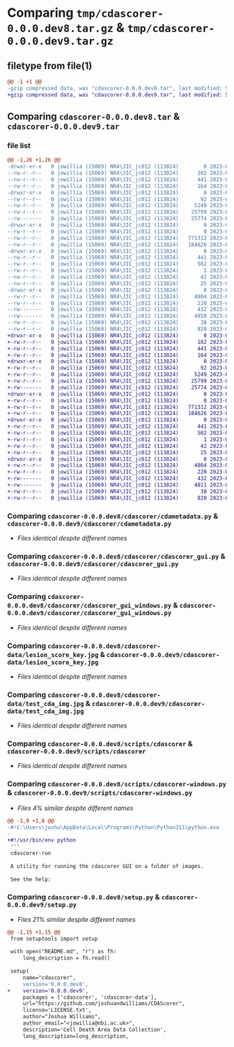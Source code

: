 # Comparing `tmp/cdascorer-0.0.0.dev8.tar.gz` & `tmp/cdascorer-0.0.0.dev9.tar.gz`

## filetype from file(1)

```diff
@@ -1 +1 @@
-gzip compressed data, was "cdascorer-0.0.0.dev8.tar", last modified: Sat Mar 25 16:11:06 2023, max compression
+gzip compressed data, was "cdascorer-0.0.0.dev9.tar", last modified: Sat Mar 25 16:13:44 2023, max compression
```

## Comparing `cdascorer-0.0.0.dev8.tar` & `cdascorer-0.0.0.dev9.tar`

### file list

```diff
@@ -1,26 +1,26 @@
-drwxr-xr-x   0 jowillia (15069) NR4\JIC_jc012 (113824)        0 2023-03-25 16:11:06.855693 cdascorer-0.0.0.dev8/
--rw-r--r--   0 jowillia (15069) NR4\JIC_jc012 (113824)      102 2023-03-12 12:53:21.000000 cdascorer-0.0.0.dev8/MANIFEST.in
--rw-r--r--   0 jowillia (15069) NR4\JIC_jc012 (113824)      441 2023-03-25 16:11:06.854819 cdascorer-0.0.0.dev8/PKG-INFO
--rw-r--r--   0 jowillia (15069) NR4\JIC_jc012 (113824)      164 2023-03-12 16:42:49.000000 cdascorer-0.0.0.dev8/README.md
-drwxr-xr-x   0 jowillia (15069) NR4\JIC_jc012 (113824)        0 2023-03-25 16:11:06.830396 cdascorer-0.0.0.dev8/cdascorer/
--rw-r--r--   0 jowillia (15069) NR4\JIC_jc012 (113824)       92 2023-03-25 15:46:21.000000 cdascorer-0.0.0.dev8/cdascorer/__init__.py
--rw-r--r--   0 jowillia (15069) NR4\JIC_jc012 (113824)     5249 2023-03-25 15:56:41.000000 cdascorer-0.0.0.dev8/cdascorer/cdametadata.py
--rw-r--r--   0 jowillia (15069) NR4\JIC_jc012 (113824)    25799 2023-03-25 15:54:32.000000 cdascorer-0.0.0.dev8/cdascorer/cdascorer_gui.py
--rw-------   0 jowillia (15069) NR4\JIC_jc012 (113824)    25774 2023-03-25 16:05:11.000000 cdascorer-0.0.0.dev8/cdascorer/cdascorer_gui_windows.py
-drwxr-xr-x   0 jowillia (15069) NR4\JIC_jc012 (113824)        0 2023-03-25 16:11:06.838350 cdascorer-0.0.0.dev8/cdascorer-data/
--rw-r--r--   0 jowillia (15069) NR4\JIC_jc012 (113824)        0 2023-03-12 12:36:02.000000 cdascorer-0.0.0.dev8/cdascorer-data/__init__.py
--rw-r--r--   0 jowillia (15069) NR4\JIC_jc012 (113824)   771312 2023-03-12 12:36:02.000000 cdascorer-0.0.0.dev8/cdascorer-data/lesion_score_key.jpg
--rw-r--r--   0 jowillia (15069) NR4\JIC_jc012 (113824)   184626 2023-03-12 12:36:02.000000 cdascorer-0.0.0.dev8/cdascorer-data/test_cda_img.jpg
-drwxr-xr-x   0 jowillia (15069) NR4\JIC_jc012 (113824)        0 2023-03-25 16:11:06.846423 cdascorer-0.0.0.dev8/cdascorer.egg-info/
--rw-r--r--   0 jowillia (15069) NR4\JIC_jc012 (113824)      441 2023-03-25 16:11:06.000000 cdascorer-0.0.0.dev8/cdascorer.egg-info/PKG-INFO
--rw-r--r--   0 jowillia (15069) NR4\JIC_jc012 (113824)      502 2023-03-25 16:11:06.000000 cdascorer-0.0.0.dev8/cdascorer.egg-info/SOURCES.txt
--rw-r--r--   0 jowillia (15069) NR4\JIC_jc012 (113824)        1 2023-03-25 16:11:06.000000 cdascorer-0.0.0.dev8/cdascorer.egg-info/dependency_links.txt
--rw-r--r--   0 jowillia (15069) NR4\JIC_jc012 (113824)       42 2023-03-25 16:11:06.000000 cdascorer-0.0.0.dev8/cdascorer.egg-info/requires.txt
--rw-r--r--   0 jowillia (15069) NR4\JIC_jc012 (113824)       25 2023-03-25 16:11:06.000000 cdascorer-0.0.0.dev8/cdascorer.egg-info/top_level.txt
-drwxr-xr-x   0 jowillia (15069) NR4\JIC_jc012 (113824)        0 2023-03-25 16:11:06.852788 cdascorer-0.0.0.dev8/scripts/
--rw-r--r--   0 jowillia (15069) NR4\JIC_jc012 (113824)     4804 2023-03-25 15:46:13.000000 cdascorer-0.0.0.dev8/scripts/cdascorer
--rw-r--r--   0 jowillia (15069) NR4\JIC_jc012 (113824)      220 2023-03-25 16:08:08.000000 cdascorer-0.0.0.dev8/scripts/cdascorer-test
--rw-------   0 jowillia (15069) NR4\JIC_jc012 (113824)      432 2023-03-25 16:04:10.000000 cdascorer-0.0.0.dev8/scripts/cdascorer-windows-test.py
--rw-------   0 jowillia (15069) NR4\JIC_jc012 (113824)     4858 2023-03-25 16:05:19.000000 cdascorer-0.0.0.dev8/scripts/cdascorer-windows.py
--rw-r--r--   0 jowillia (15069) NR4\JIC_jc012 (113824)       38 2023-03-25 16:11:06.855930 cdascorer-0.0.0.dev8/setup.cfg
--rw-r--r--   0 jowillia (15069) NR4\JIC_jc012 (113824)      820 2023-03-25 15:51:31.000000 cdascorer-0.0.0.dev8/setup.py
+drwxr-xr-x   0 jowillia (15069) NR4\JIC_jc012 (113824)        0 2023-03-25 16:13:44.531001 cdascorer-0.0.0.dev9/
+-rw-r--r--   0 jowillia (15069) NR4\JIC_jc012 (113824)      102 2023-03-12 12:53:21.000000 cdascorer-0.0.0.dev9/MANIFEST.in
+-rw-r--r--   0 jowillia (15069) NR4\JIC_jc012 (113824)      441 2023-03-25 16:13:44.530231 cdascorer-0.0.0.dev9/PKG-INFO
+-rw-r--r--   0 jowillia (15069) NR4\JIC_jc012 (113824)      164 2023-03-12 16:42:49.000000 cdascorer-0.0.0.dev9/README.md
+drwxr-xr-x   0 jowillia (15069) NR4\JIC_jc012 (113824)        0 2023-03-25 16:13:44.504610 cdascorer-0.0.0.dev9/cdascorer/
+-rw-r--r--   0 jowillia (15069) NR4\JIC_jc012 (113824)       92 2023-03-25 15:46:21.000000 cdascorer-0.0.0.dev9/cdascorer/__init__.py
+-rw-r--r--   0 jowillia (15069) NR4\JIC_jc012 (113824)     5249 2023-03-25 15:56:41.000000 cdascorer-0.0.0.dev9/cdascorer/cdametadata.py
+-rw-r--r--   0 jowillia (15069) NR4\JIC_jc012 (113824)    25799 2023-03-25 15:54:32.000000 cdascorer-0.0.0.dev9/cdascorer/cdascorer_gui.py
+-rw-------   0 jowillia (15069) NR4\JIC_jc012 (113824)    25774 2023-03-25 16:05:11.000000 cdascorer-0.0.0.dev9/cdascorer/cdascorer_gui_windows.py
+drwxr-xr-x   0 jowillia (15069) NR4\JIC_jc012 (113824)        0 2023-03-25 16:13:44.513059 cdascorer-0.0.0.dev9/cdascorer-data/
+-rw-r--r--   0 jowillia (15069) NR4\JIC_jc012 (113824)        0 2023-03-12 12:36:02.000000 cdascorer-0.0.0.dev9/cdascorer-data/__init__.py
+-rw-r--r--   0 jowillia (15069) NR4\JIC_jc012 (113824)   771312 2023-03-12 12:36:02.000000 cdascorer-0.0.0.dev9/cdascorer-data/lesion_score_key.jpg
+-rw-r--r--   0 jowillia (15069) NR4\JIC_jc012 (113824)   184626 2023-03-12 12:36:02.000000 cdascorer-0.0.0.dev9/cdascorer-data/test_cda_img.jpg
+drwxr-xr-x   0 jowillia (15069) NR4\JIC_jc012 (113824)        0 2023-03-25 16:13:44.522745 cdascorer-0.0.0.dev9/cdascorer.egg-info/
+-rw-r--r--   0 jowillia (15069) NR4\JIC_jc012 (113824)      441 2023-03-25 16:13:44.000000 cdascorer-0.0.0.dev9/cdascorer.egg-info/PKG-INFO
+-rw-r--r--   0 jowillia (15069) NR4\JIC_jc012 (113824)      502 2023-03-25 16:13:44.000000 cdascorer-0.0.0.dev9/cdascorer.egg-info/SOURCES.txt
+-rw-r--r--   0 jowillia (15069) NR4\JIC_jc012 (113824)        1 2023-03-25 16:13:44.000000 cdascorer-0.0.0.dev9/cdascorer.egg-info/dependency_links.txt
+-rw-r--r--   0 jowillia (15069) NR4\JIC_jc012 (113824)       42 2023-03-25 16:13:44.000000 cdascorer-0.0.0.dev9/cdascorer.egg-info/requires.txt
+-rw-r--r--   0 jowillia (15069) NR4\JIC_jc012 (113824)       25 2023-03-25 16:13:44.000000 cdascorer-0.0.0.dev9/cdascorer.egg-info/top_level.txt
+drwxr-xr-x   0 jowillia (15069) NR4\JIC_jc012 (113824)        0 2023-03-25 16:13:44.528856 cdascorer-0.0.0.dev9/scripts/
+-rw-r--r--   0 jowillia (15069) NR4\JIC_jc012 (113824)     4804 2023-03-25 15:46:13.000000 cdascorer-0.0.0.dev9/scripts/cdascorer
+-rw-r--r--   0 jowillia (15069) NR4\JIC_jc012 (113824)      220 2023-03-25 16:08:08.000000 cdascorer-0.0.0.dev9/scripts/cdascorer-test
+-rw-------   0 jowillia (15069) NR4\JIC_jc012 (113824)      432 2023-03-25 16:04:10.000000 cdascorer-0.0.0.dev9/scripts/cdascorer-windows-test.py
+-rw-------   0 jowillia (15069) NR4\JIC_jc012 (113824)     4811 2023-03-25 16:12:45.000000 cdascorer-0.0.0.dev9/scripts/cdascorer-windows.py
+-rw-r--r--   0 jowillia (15069) NR4\JIC_jc012 (113824)       38 2023-03-25 16:13:44.531223 cdascorer-0.0.0.dev9/setup.cfg
+-rw-r--r--   0 jowillia (15069) NR4\JIC_jc012 (113824)      820 2023-03-25 16:13:34.000000 cdascorer-0.0.0.dev9/setup.py
```

### Comparing `cdascorer-0.0.0.dev8/cdascorer/cdametadata.py` & `cdascorer-0.0.0.dev9/cdascorer/cdametadata.py`

 * *Files identical despite different names*

### Comparing `cdascorer-0.0.0.dev8/cdascorer/cdascorer_gui.py` & `cdascorer-0.0.0.dev9/cdascorer/cdascorer_gui.py`

 * *Files identical despite different names*

### Comparing `cdascorer-0.0.0.dev8/cdascorer/cdascorer_gui_windows.py` & `cdascorer-0.0.0.dev9/cdascorer/cdascorer_gui_windows.py`

 * *Files identical despite different names*

### Comparing `cdascorer-0.0.0.dev8/cdascorer-data/lesion_score_key.jpg` & `cdascorer-0.0.0.dev9/cdascorer-data/lesion_score_key.jpg`

 * *Files identical despite different names*

### Comparing `cdascorer-0.0.0.dev8/cdascorer-data/test_cda_img.jpg` & `cdascorer-0.0.0.dev9/cdascorer-data/test_cda_img.jpg`

 * *Files identical despite different names*

### Comparing `cdascorer-0.0.0.dev8/scripts/cdascorer` & `cdascorer-0.0.0.dev9/scripts/cdascorer`

 * *Files identical despite different names*

### Comparing `cdascorer-0.0.0.dev8/scripts/cdascorer-windows.py` & `cdascorer-0.0.0.dev9/scripts/cdascorer-windows.py`

 * *Files 4% similar despite different names*

```diff
@@ -1,9 +1,8 @@
-#!C:\Users\joshu\AppData\Local\Programs\Python\Python311\python.exe
-
+#!/usr/bin/env python
 '''
 cdascorer-run
 
 A utility for running the cdascorer GUI on a folder of images.
 
 See the help:
```

### Comparing `cdascorer-0.0.0.dev8/setup.py` & `cdascorer-0.0.0.dev9/setup.py`

 * *Files 21% similar despite different names*

```diff
@@ -1,15 +1,15 @@
 from setuptools import setup
 
 with open("README.md", "r") as fh:
     long_description = fh.read()
 
 setup(
     name="cdascorer",
-    version='0.0.0.dev8',
+    version='0.0.0.dev9',
     packages = ['cdascorer', 'cdascorer-data'],
     url="https://github.com/joshuandwilliams/CDAScorer",
     license='LICENSE.txt',
     author="Joshua Williams",
     author_email="<jowillia@nbi.ac.uk>",
     description='Cell Death Area Data Collection',
     long_description=long_description,
```


